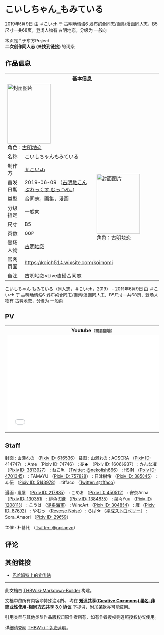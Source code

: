 # こいしちゃん_もみている

<!-- source html: G:\repos\THBWiki-Markdown-Builder\THBWikiMarkdown\Temp\main\0\01\ns0%3A%E3%81%93%E3%81%84%E3%81%97%E3%81%A1%E3%82%83%E3%82%93_%E3%82%82%E3%81%BF%E3%81%A6%E3%81%84%E3%82%8B.html -->

2019年6月9日 由 ＃こいch 于 古明地情结6 发布的合同志/画集/漫画同人志，B5尺寸一共68页，登场人物有 古明地恋，分级为 一般向

本页是关于东方Project  
 **二次创作同人志 (未找到链接)** 的词条
## 作品信息

<table><tbody><tr><th colspan="3">基本信息</th></tr><tr><td class="cover-artwork-mobile" colspan="2"><a href="./文件-こいしちゃん_もみている封面.png.md" class="image" title="封面图片"><img alt="封面图片" src="https://upload.thwiki.cc/thumb/8/8f/%E3%81%93%E3%81%84%E3%81%97%E3%81%A1%E3%82%83%E3%82%93_%E3%82%82%E3%81%BF%E3%81%A6%E3%81%84%E3%82%8B%E5%B0%81%E9%9D%A2.png/141px-%E3%81%93%E3%81%84%E3%81%97%E3%81%A1%E3%82%83%E3%82%93_%E3%82%82%E3%81%BF%E3%81%A6%E3%81%84%E3%82%8B%E5%B0%81%E9%9D%A2.png" decoding="async" loading="lazy" width="141" height="196" srcset="https://upload.thwiki.cc/thumb/8/8f/%E3%81%93%E3%81%84%E3%81%97%E3%81%A1%E3%82%83%E3%82%93_%E3%82%82%E3%81%BF%E3%81%A6%E3%81%84%E3%82%8B%E5%B0%81%E9%9D%A2.png/211px-%E3%81%93%E3%81%84%E3%81%97%E3%81%A1%E3%82%83%E3%82%93_%E3%82%82%E3%81%BF%E3%81%A6%E3%81%84%E3%82%8B%E5%B0%81%E9%9D%A2.png 1.5x, https://upload.thwiki.cc/thumb/8/8f/%E3%81%93%E3%81%84%E3%81%97%E3%81%A1%E3%82%83%E3%82%93_%E3%82%82%E3%81%BF%E3%81%A6%E3%81%84%E3%82%8B%E5%B0%81%E9%9D%A2.png/281px-%E3%81%93%E3%81%84%E3%81%97%E3%81%A1%E3%82%83%E3%82%93_%E3%82%82%E3%81%BF%E3%81%A6%E3%81%84%E3%82%8B%E5%B0%81%E9%9D%A2.png 2x" data-file-width="500" data-file-height="696"></a><div class="cover-char">角色：<a href="./古明地恋.md" title="古明地恋">古明地恋</a></div></td>
</tr><tr><td class="label">名称</td><td colspan="2"> こいしちゃんもみている </td></tr><tr><td class="label">制作方</td><td><a href="/index.php?title=%EF%BC%83%E3%81%93%E3%81%84ch&amp;action=edit&amp;redlink=1" class="new" title="＃こいch（页面不存在）">＃こいch</a></td><td class="cover-artwork" rowspan="7" style="min-width:196px;"><a href="./文件-こいしちゃん_もみている封面.png.md" class="image" title="封面图片"><img alt="封面图片" src="https://upload.thwiki.cc/thumb/8/8f/%E3%81%93%E3%81%84%E3%81%97%E3%81%A1%E3%82%83%E3%82%93_%E3%82%82%E3%81%BF%E3%81%A6%E3%81%84%E3%82%8B%E5%B0%81%E9%9D%A2.png/141px-%E3%81%93%E3%81%84%E3%81%97%E3%81%A1%E3%82%83%E3%82%93_%E3%82%82%E3%81%BF%E3%81%A6%E3%81%84%E3%82%8B%E5%B0%81%E9%9D%A2.png" decoding="async" loading="lazy" width="141" height="196" srcset="https://upload.thwiki.cc/thumb/8/8f/%E3%81%93%E3%81%84%E3%81%97%E3%81%A1%E3%82%83%E3%82%93_%E3%82%82%E3%81%BF%E3%81%A6%E3%81%84%E3%82%8B%E5%B0%81%E9%9D%A2.png/211px-%E3%81%93%E3%81%84%E3%81%97%E3%81%A1%E3%82%83%E3%82%93_%E3%82%82%E3%81%BF%E3%81%A6%E3%81%84%E3%82%8B%E5%B0%81%E9%9D%A2.png 1.5x, https://upload.thwiki.cc/thumb/8/8f/%E3%81%93%E3%81%84%E3%81%97%E3%81%A1%E3%82%83%E3%82%93_%E3%82%82%E3%81%BF%E3%81%A6%E3%81%84%E3%82%8B%E5%B0%81%E9%9D%A2.png/281px-%E3%81%93%E3%81%84%E3%81%97%E3%81%A1%E3%82%83%E3%82%93_%E3%82%82%E3%81%BF%E3%81%A6%E3%81%84%E3%82%8B%E5%B0%81%E9%9D%A2.png 2x" data-file-width="500" data-file-height="696"></a><div class="cover-char">角色：<a href="./古明地恋.md" title="古明地恋">古明地恋</a></div></td>
</tr><tr><td class="label">首发日期</td><td>2019-06-09&#160;（<a href="/展会作品列表?e=%E5%8F%A4%E6%98%8E%E5%9C%B0%E6%83%85%E7%BB%93%236">古明地こんぷれっくす むっつめ。</a>）</td></tr><tr><td class="label">类型</td><td>合同志，画集，漫画</td></tr><tr><td class="label">分级指定</td><td>一般向</td></tr><tr><td class="label">尺寸</td><td>B5</td></tr><tr><td class="label">页数</td><td>68P</td></tr><tr><td class="label">登场人物</td><td><a href="./古明地恋.md" title="古明地恋">古明地恋</a></td></tr>
<tr><td class="label">官网页面</td><td colspan="2"><a rel="nofollow" class="external free" href="https://koich514.wixsite.com/koimomi">https://koich514.wixsite.com/koimomi</a></td></tr><tr><td class="label">备注</td><td colspan="2">古明地恋×Live直播合同志</td></tr></tbody></table>

こいしちゃん もみている（同人志，＃こいch，2019） - 2019年6月9日 由 ＃こいch 于 古明地情结6 发布的合同志/画集/漫画同人志，B5尺寸一共68页，登场人物有 古明地恋，分级为 一般向
## PV

<table>

<tbody><tr>
<th>Youtube<span style="font-family: sans-serif; cursor: default; color:#555; font-size: 0.8em; bottom: 0.1em; font-weight: bold;" title="连接到需要翻墙网页">（需要翻墙）</span>
</th></tr>
<tr>
<td><iframe width="560" height="315" src="//www.youtube-nocookie.com/embed/IfnxHLK1RuU?" frameborder="0" allowfullscreen=""></iframe>
</td></tr></tbody></table>


## Staff
封面
: 山瀬れの （[Pixiv ID: 636536](https://www.pixiv.net/users/636536)）
插图
: 山瀬れの
: AOSORA （[Pixiv ID: 414747](https://www.pixiv.net/users/414747)）
: Ame （[Pixiv ID: 74746](https://www.pixiv.net/users/74746)）
: 憂☻ （[Pixiv ID: 16066937](https://www.pixiv.net/users/16066937)）
: かんな凜 （[Pixiv ID: 3813927](https://www.pixiv.net/users/3813927)）
: ねこ魚 （[Twitter: @nekofish666](https://twitter.com/nekofish666)）
: HSIN （[Pixiv ID: 4701345](https://www.pixiv.net/users/4701345)）
: TAMAYU （[Pixiv ID: 757828](https://www.pixiv.net/users/757828)）
: 日津樹伶 （[Pixiv ID: 385045](https://www.pixiv.net/users/385045)）
: 斗伝 （[Pixiv ID: 5143978](https://www.pixiv.net/users/5143978)）
: tiffaco （[Twitter: @tiffaco](https://twitter.com/tiffaco)）

漫画
: 嵐屋 （[Pixiv ID: 217885](https://www.pixiv.net/users/217885)）
: こめお （[Pixiv ID: 450512](https://www.pixiv.net/users/450512)）
: 安奈Anna （[Pixiv ID: 130351](https://www.pixiv.net/users/130351)）
: 緋色の鎌 （[Pixiv ID: 1384835](https://www.pixiv.net/users/1384835)）
: 菜々Yuu （[Pixiv ID: 1208118](https://www.pixiv.net/users/1208118)）
: こうば （[泥舟海運](./泥舟海運.md)）
: WindArt （[Pixiv ID: 304854](https://www.pixiv.net/users/304854)）
: 雁 （[Pixiv ID: 87692](https://www.pixiv.net/users/87692)）
: やむっ （[Reverse Noise](./Reverse_Noise.md)）
: らぱ☆ （[平成ストロベリー](./平成ストロベリー.md)）
: Sora_Amaori （[Pixiv ID: 29659](https://www.pixiv.net/users/29659)）

主催
: 杜基比 （[Twitter: @rapianyo](https://twitter.com/rapianyo)）

## 评论
## 其他链接
- [巴哈姆特上的宣传贴](https://forum.gamer.com.tw/C.php?bsn=10039&amp;snA=14637)

  
  

  





---

此文档由 [THBWiki-Markdown-Builder](https://github.com/Delsin-Yu/THBWiki-Markdown-Builder) 构建。

文档中的所有内容除特殊注明外，均在 [**知识共享(Creative Commons) 署名-非商业性使用-相同方式共享 3.0 协议**](https://creativecommons.org/licenses/by-sa/3.0/deed.zh-hans) 下提供，附加条款亦可能应用。

引用类型与其他类型作品版权归原作者所有，如有作者授权则遵照授权协议使用。

详细请查阅 [THBWiki：免责声明](https://thbwiki.cc/THBWiki:%E5%85%8D%E8%B4%A3%E5%A3%B0%E6%98%8E)。


